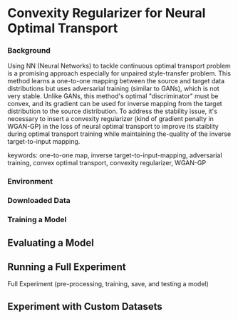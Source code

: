 # **Convexity Regularizer for Neural Optimal Transport** 

### **Background**
Using NN (Neural Networks) to tackle continuous optimal transport problem is a promising approach especially for unpaired style-transfer problem. This method learns a one-to-one mapping between the source and target data distributions but uses adversarial  training (similar to GANs), which is not very stable. Unlike GANs, this method's optimal "discriminator" must be convex, and its gradient can be used for inverse mapping from the target distribution to the source distribution. To address the stability issue, it's necessary to insert a convexity regularizer (kind of gradient penalty in WGAN-GP) in the loss of neural optimal transport to improve its staiblity during optimal transport training while maintaining the-quality of the inverse target-to-input mapping.

keywords: one-to-one map, inverse target-to-input-mapping, adversarial training, convex optimal transport, convexity regularizer, WGAN-GP

### **Environment**

### **Downloaded Data**

### **Training a Model**

## **Evaluating a Model**

## **Running a Full Experiment**
Full Experiment (pre-processing, training, save, and testing a model)

## **Experiment with Custom Datasets**
